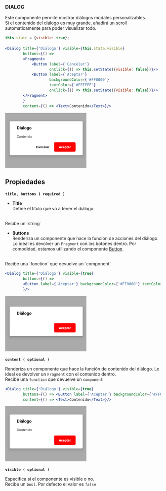 ### DIALOG

Este componente permite mostrar diálogos modales personalizables.
<br>
Si el contenido del diálogo es muy grande, añadirá un scroll automaticamente para poder visualizar todo.

```jsx
this.state = {visible: true};

<Dialog title={'Diálogo'} visible={this.state.visible}
		buttons={() => 
		<Fragment>
			<Button label={'Cancelar'} 
					onClick={() => this.setState({visible: false})}/>
			<Button label={'Aceptar'} 
					backgroundColor={'#FF0000'}
					textColor={'#FFFFFF'}
					onClick={() => this.setState({visible: false})}/>
		</Fragment>
		}
		content={() => <Text>Contenido</Text>}/>
```
![comp_dialog_example](../assets/2_PROTOTYPE/comp_dialog/comp_dialog_example.png)

**Propiedades**
-

**`title, buttons ( required )`**

- **Title**<br>
Define el título que va a tener el diálogo.
<br>
Recibe un `string`

- **Buttons**<br>
Renderiza un componente que hace la función de acciones del diálogo. Lo ideal es devolver un `Fragment` con los botones dentro. Por comodidad, estamos utilizando el componente [Button](button.md).
<br>
Recibe una `function` que devuelve un `component`

<div style="page-break-after: always;"></div>

```jsx
<Dialog title={'Diálogo'} visible={true}
		buttons={() => 
		<Button label={'Aceptar'} backgroundColor={'#FF0000'} textColor={'#FFFFFF'}/>
		}/>
```
![comp_dialog](../assets/2_PROTOTYPE/comp_dialog/comp_dialog.png)

**`content ( optional )`**

Renderiza un componente que hace la función de contenido del diálogo. Lo ideal es devolver un `Fragment` con el contenido dentro.
<br>
Recibe una `function` que devuelve un `component`
```jsx
<Dialog title={'Diálogo'} visible={true}
		buttons={() => <Button label={'Aceptar'} backgroundColor={'#FF0000'} textColor={'#FFFFFF'}/>}
		content={() => <Text>Contenido</Text>}/>
```
![comp_dialog_content](../assets/2_PROTOTYPE/comp_dialog/comp_dialog_content.png)

**`visible ( optional )`**

Especifica si el componente es visible o no.
<br>
Recibe un `bool`. Por defecto el valor es `false`

<div style="page-break-after: always;"></div>